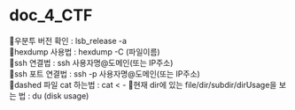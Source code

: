 # doc_4_CTF

🔸우분투 버전 확인 : lsb_release -a          
🔸hexdump 사용법 : hexdump -C (파일이름)       
🔸ssh 연결법 : ssh 사용자명@도메인(또는 IP주소)        
🔸ssh 포트 연결법 : ssh -p 사용자명@도메인(또는 IP주소)       
🔸dashed 파일 cat 하는법 : cat < -
🔸현재 dir에 있는 file/dir/subdir/dirUsage을 보는 법 : du (disk usage) 
